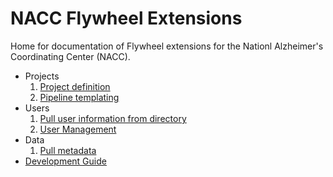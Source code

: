 # NACC Flywheel Extensions

Home for documentation of Flywheel extensions for the Nationl Alzheimer's Coordinating Center (NACC).

- Projects
    1. [Project definition](project_management/)
    2. [Pipeline templating](push_template/)
- Users
    1. [Pull user information from directory](https://github.com/naccdata/flywheel-gear-extensions/tree/main/pull_directory/docs/)
    2. [User Management](user_management/)
- Data
    1. [Pull metadata](pull_metadata/)
- [Development Guide](development/)
